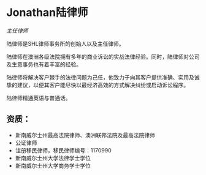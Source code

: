 Jonathan陆律师
======

*主任律师*

陆律师是SHL律师事务所的创始人以及主任律师。

陆律师在澳洲各级法院拥有多年的商业诉讼的实战法律经验。同时，陆律师对公司及生意事务也有着丰富的经验。

陆律师将解决客户棘手的法律问题为己任，他致力于向其客户提供准确、实用及诚挚的建议，以便其客户能尽快以最经济高效的方式解决纠纷或启动诉讼程序。

陆律师精通英语与普通话。

资质：
------

- 新南威尔士州最高法院律师、澳洲联邦法院及最高法院律师
- 公证律师
- 注册移民律师，移民律师编号：1170990
- 新南威尔士州大学法律学士学位
- 新南威尔士州大学商务学士学位
